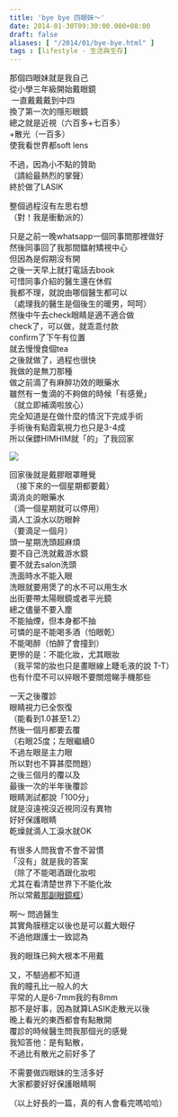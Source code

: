 ```yaml
---
title: 'bye bye 四眼妹～'
date: 2014-01-30T09:30:00.000+08:00
draft: false
aliases: [ "/2014/01/bye-bye.html" ]
tags : [lifestyle - 生活與生存]
---
```


那個四眼妹就是我自己   
從小學三年級開始戴眼鏡  
 一直戴戴戴到中四  
換了第一次的隱形眼鏡   
總之就是近視（六百多+七百多）  
+散光（一百多）   
使我看世界都soft lens     
  
不過，因為小不點的贊助  
（請給最熱烈的掌聲）   
終於做了LASIK     
  
整個過程沒有左思右想  
（對！我是衝動派的）     
  
只是之前一晚whatsapp一個同事問那裡做好   
然後同事回了我那間鐳射矯視中心  
但因為是假期沒有開   
之後一天早上就打電話去book   
可惜同事介紹的醫生還在休假   
我都不理，就說由哪個醫生都可以   
（處理我的醫生是個後生的暖男，呵呵）   
然後中午去check眼睛是適不適合做   
check了，可以做，就乖乖付款   
confirm了下午有位置   
就去慢慢食個tea   
之後就做了，過程也很快   
我做的是無刀那種   
做之前滴了有麻醉功效的眼藥水   
雖然有一隻滴的不夠做的時候「有感覺」   
（就立即補滴啦放心）   
完全知道是在做什麼的情況下完成手術   
手術後有點霞氣視力也只是3-4成   
所以保鏢HIMHIM就「的」了我回家     

![](/images/lasik.jpg)

回家後就是戴膠眼罩睡覺  
 （接下來的一個星期都要戴）   
滴消炎的眼藥水   
（滴一個星期就可以停用）   
滴人工淚水以防眼幹   
（要滴足一個月）   
頭一星期洗頭超麻煩   
要不自己洗就戴游水鏡   
要不就去salon洗頭   
洗面時水不能入眼   
洗眼就要用煲了的水不可以用生水   
出街要帶太陽眼鏡或者平光鏡   
總之儘量不要入塵   
不能抽煙，但本身都不抽   
可憐的是不能喝多酒（怕眼乾）   
不能喝醉（怕醉了會撞到）   
更慘的是：不能化妝，尤其眼妝   
（我平常的妝也只是畫眼線上睫毛液的說 T-T）   
也有什麼不可以捽眼不要關燈睇手機那些     
  
一天之後覆診  
眼睛視力已全恢復   
（能看到1.0甚至1.2）   
然後一個月都要去覆  
（右眼25度；左眼繼續0  
不過左眼是主力眼  
所以對也不算甚麼問題）  
之後三個月的覆以及  
最後一次的半年後覆診  
眼睛測試都說「100分」  
就是沒遠視沒近視同沒有異物  
好好保護眼睛  
乾燥就滴人工淚水就OK     
  
有很多人問我會不會不習慣   
「沒有」就是我的答案   
（除了不能喝酒跟化妝啦   
尤其在看清楚世界下不能化妝   
所以常戴[那副眼鏡框](https://hidie.net/dangly/)）     
  
啊～ 問過醫生   
其實角膜穩定以後也是可以戴大眼仔   
不過他跟護士一致認為  

我的眼珠已夠大根本不用戴     
  
又，不驗過都不知道   
我的瞳孔比一般人的大   
平常的人是6-7mm我的有8mm   
那不是好事，因為就算LASIK走散光以後   
晚上看光的東西都會有點散開   
覆診的時候醫生問我那個光的感覺   
我知答他：是有點散，  
不過比有散光之前好多了     
  
不需要做四眼妹的生活多好   
大家都要好好保護眼睛啊       
  
  
（以上好長的一篇，真的有人會看完嗎哈哈）
